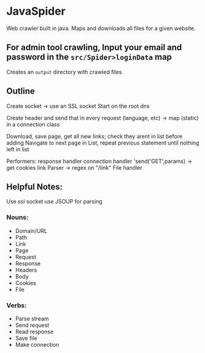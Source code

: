 # JavaSpider

Web crawler built in java. Maps and downloads all files for a given website.

## For admin tool crawling, Input your email and password in the `src/Spider>loginData` map

Creates an `output` directory with crawled files.

## Outline

Create socket -> use an SSL socket
Start on the root dns

Create header and send that in every request (language, etc) -> map (static) in a connection class

Download, save page, get all new links; check they arent in list before adding
Navigate to next page in List, repeat previous statement until nothing left in list

Performers:
response handler
connection handler 'send('GET',params) -> get cookies
link Parser -> regex on "/link"
File handler

## Helpful Notes:

Use ssl socket
use JSOUP for parsing

### Nouns:

- Domain/URL
- Path
- Link
- Page
- Request
- Response
- Headers
- Body
- Cookies
- File

### Verbs:

- Parse stream
- Send request
- Read response
- Save file
- Make connection
